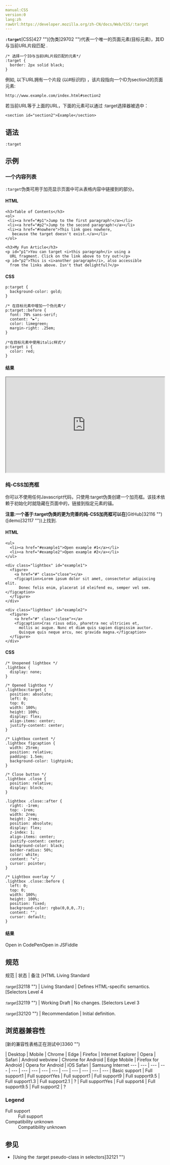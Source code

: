 ```yaml
---
manual:CSS
version:0
lang:zh
rawUrl:https://developer.mozilla.org/zh-CN/docs/Web/CSS/:target
---
```






**`:target`**[CSS]427 "")[伪类]29702 "")代表一个唯一的页面元素(目标元素)，其ID与当前URL片段匹配 .


```
/* 选择一个ID与当前URL片段匹配的元素*/
:target {
  border: 2px solid black;
}
```


例如, 以下URL拥有一个片段 (以#标识的) ，该片段指向一个ID为section2的页面元素:


```
http://www.example.com/index.html#section2
```


若当前URL等于上面的URL，下面的元素可以通过 :target选择器被选中：


```
<section id="section2">Example</section>
```

## 语法<a name="语法"></a>

```
:target
```

## 示例<a name="示例"></a>

### 一个内容列表<a name="一个内容列表"></a>


`:target`伪类可用于加亮显示页面中可从表格内容中链接到的部分。


#### HTML<a name="HTML"></a>

```
<h3>Table of Contents</h3>
<ol>
 <li><a href="#p1">Jump to the first paragraph!</a></li>
 <li><a href="#p2">Jump to the second paragraph!</a></li>
 <li><a href="#nowhere">This link goes nowhere,
   because the target doesn't exist.</a></li>
</ol>

<h3>My Fun Article</h3>
<p id="p1">You can target <i>this paragraph</i> using a
  URL fragment. Click on the link above to try out!</p>
<p id="p2">This is <i>another paragraph</i>, also accessible
  from the links above. Isn't that delightful?</p>
```

#### CSS<a name="CSS"></a>

```
p:target {
  background-color: gold;
}

/* 在目标元素中增加一个伪元素*/
p:target::before {
  font: 70% sans-serif;
  content: "►";
  color: limegreen;
  margin-right: .25em;
}

/*在目标元素中使用italic样式*/
p:target i {
  color: red;
}
```

#### 结果<a name="结果"></a>


<iframe src='https://mdn.mozillademos.org/zh-CN/docs/Web/CSS/:target$samples/A_table_of_contents?revision=1384716' width='500' height='300'></iframe>


### 纯-CSS加亮框<a name="纯-CSS加亮框"></a>


你可以不使用任何Javascript代码，只使用:target伪类创建一个加亮框。该技术依赖于初始化时就隐藏在页面中的，链接到指定元素的锚。

**注意:一个基于:target伪类的更为完善的纯-CSS加亮框可以在**[GitHub]32116 "")([demo]32117 ""))上找到.

#### HTML<a name="HTML_2"></a>

```
<ul>
  <li><a href="#example1">Open example #1</a></li>
  <li><a href="#example2">Open example #2</a></li>
</ul>

<div class="lightbox" id="example1">
  <figure>
    <a href="#" class="close"></a>
    <figcaption>Lorem ipsum dolor sit amet, consectetur adipiscing elit.
      Donec felis enim, placerat id eleifend eu, semper vel sem.</figcaption>
  </figure>
</div>

<div class="lightbox" id="example2">
  <figure>
    <a href="#" class="close"></a>
    <figcaption>Cras risus odio, pharetra nec ultricies et,
      mollis ac augue. Nunc et diam quis sapien dignissim auctor.
      Quisque quis neque arcu, nec gravida magna.</figcaption>
  </figure>
</div>
```

#### CSS<a name="CSS_2"></a>

```
/* Unopened lightbox */
.lightbox {
  display: none;
}

/* Opened lightbox */
.lightbox:target {
  position: absolute;
  left: 0;
  top: 0;
  width: 100%;
  height: 100%;
  display: flex;
  align-items: center;
  justify-content: center;
}

/* Lightbox content */
.lightbox figcaption {
  width: 25rem;
  position: relative;
  padding: 1.5em;
  background-color: lightpink;
}

/* Close button */
.lightbox .close {
  position: relative;
  display: block;
}

.lightbox .close::after {
  right: -1rem;
  top: -1rem;
  width: 2rem;
  height: 2rem;
  position: absolute;
  display: flex;
  z-index: 1;
  align-items: center;
  justify-content: center;
  background-color: black;
  border-radius: 50%;
  color: white;
  content: "×";
  cursor: pointer;
}

/* Lightbox overlay */
.lightbox .close::before {
  left: 0;
  top: 0;
  width: 100%;
  height: 100%;
  position: fixed;
  background-color: rgba(0,0,0,.7);
  content: "";
  cursor: default;
}
```

#### 结果<a name="结果_2"></a>




Open in CodePenOpen in JSFiddle





## 规范<a name="规范"></a>

规范 | 状态 | 备注 
[HTML Living Standard<br></br><small>:target</small>]32118 "") | Living Standard | Defines HTML-specific semantics. 
[Selectors Level 4<br></br><small>:target</small>]32119 "") | Working Draft | No changes. 
[Selectors Level 3<br></br><small>:target</small>]32120 "") | Recommendation | Initial definition. 


## 浏览器兼容性<a name="浏览器兼容性"></a>
[新的兼容性表格正在测试中<i></i>]3360 "")

 | <abbr>Desktop<i></i></abbr> | <abbr>Mobile<i></i></abbr> 
 | <abbr>Chrome<i></i></abbr> | <abbr>Edge<i></i></abbr> | <abbr>Firefox<i></i></abbr> | <abbr>Internet Explorer<i></i></abbr> | <abbr>Opera<i></i></abbr> | <abbr>Safari<i></i></abbr> | <abbr>Android webview<i></i></abbr> | <abbr>Chrome for Android<i></i></abbr> | <abbr>Edge Mobile<i></i></abbr> | <abbr>Firefox for Android<i></i></abbr> | <abbr>Opera for Android<i></i></abbr> | <abbr>iOS Safari<i></i></abbr> | <abbr>Samsung Internet<i></i></abbr> 
 ---  |  ---  |  ---  |  ---  |  ---  |  ---  |  ---  |  ---  |  ---  |  ---  |  ---  |  ---  |  ---  |  ---  | 
Basic support | <abbr>Full support</abbr>1 | <abbr>Full support</abbr>Yes | <abbr>Full support</abbr>1 | <abbr>Full support</abbr>9 | <abbr>Full support</abbr>9.5 | <abbr>Full support</abbr>1.3 | <abbr>Full support</abbr>2.1 | <abbr>?</abbr> | <abbr>Full support</abbr>Yes | <abbr>Full support</abbr>4 | <abbr>Full support</abbr>9.5 | <abbr>Full support</abbr>2 | <abbr>?</abbr> 


### Legend<a name="Legend"></a>
<dl><dt id=''><abbr>Full support</abbr></dt><dd>Full support</dd><dt id=''><abbr>Compatibility unknown</abbr></dt><dd>Compatibility unknown</dd></dl>


## 参见<a name="参见"></a>

* [Using the :target pseudo-class in selectors]32121 "")



